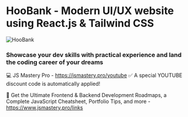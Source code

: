 # HooBank - Modern UI/UX website using React.js & Tailwind CSS

![HooBank]([https://i.ibb.co/BK1Hn0x/Screenshot-2022-08-08-at-4-05-48-PM.png](https://raw.githubusercontent.com/BearNetwork-BRNKC/brnkcweb/213aafa32be455296ee61509ce5427ad2cf70ba7/public/web.png))


### Showcase your dev skills with practical experience and land the coding career of your dreams
💻 JS Mastery Pro - https://jsmastery.pro/youtube
✅ A special YOUTUBE discount code is automatically applied!

📙 Get the Ultimate Frontend & Backend Development Roadmaps, a Complete JavaScript Cheatsheet, Portfolio Tips, and more - https://www.jsmastery.pro/links
